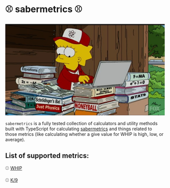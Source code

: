 # ⚾ sabermetrics ⚾

![simpsons-sabermetrics](simpsons-sabermetrics.jpg 'Logo Title Text 1')

`sabermetrics` is a fully tested collection of calculators and utility methods built with TypeScript for calculating [sabermetrics](https://en.wikipedia.org/wiki/Sabermetrics) and things related to those metrics (like calculating whether a give value for WHIP is high, low, or average).

## List of supported metrics:

⚾ [WHIP](https://github.com/el-ethan/sabermetrics/blob/103001c3cf2ac2fd526c3ddf05802730af67e4af/src/pitching/pitching.ts#L1)

⚾ [K/9]()
